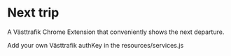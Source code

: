 # Next trip
A Västtrafik Chrome Extension that conveniently shows the next departure.


Add your own Västtrafik authKey in the resources/services.js
